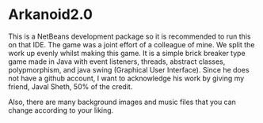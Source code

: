 # Arkanoid2.0
This is a NetBeans development package so it is recommended to run this on that IDE. The game was a joint effort of a 
colleague of mine. We split the work up evenly whilst making this game. It is a simple brick breaker type game made in Java
with event listeners, threads, abstract classes, polypmorphism, and java swing (Graphical User Interface).
Since he does not have a github account, I want to acknowledge his work by giving my friend, Javal Sheth, 50% of the credit.

Also, there are many background images and music files that you can change according to your liking.
